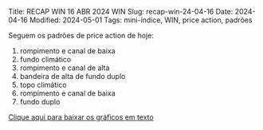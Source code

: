 Title: RECAP WIN 16 ABR 2024 WIN
Slug: recap-win-24-04-16
Date: 2024-04-16
Modified: 2024-05-01
Tags: mini-índice, WIN, price action, padrões

Seguem os padrões de price action de hoje:  
  
1. rompimento e canal de baixa
2. fundo climático
3. rompimento e canal de alta
4. bandeira de alta de fundo duplo
5. topo climático
6. rompimento e canal de baixa
7. fundo duplo
  
[Clique aqui para baixar os gráficos em texto]({attach}/padroes/win-24-04-16.zip)
